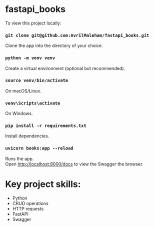 # fastapi_books

To view this project locally:

### `git clone git@github.com:AvrilMaleham/fastapi_books.git`
Clone the app into the directory of your choice.

### `python -m venv venv`
Create a virtual environment (optional but recommended).

### `source venv/bin/activate`
On macOS/Linux.

### `venv\Scripts\activate`  
On Windows.

### `pip install -r requirements.txt`
Install dependencies.

### `uvicorn books:app --reload`
Runs the app.\
Open [http://localhost:8000/docs](http://localhost:8000/docs) to view the Swagger the browser.

# Key project skills:

- Python
- CRUD operations 
- HTTP requests 
- FastAPI
- Swagger